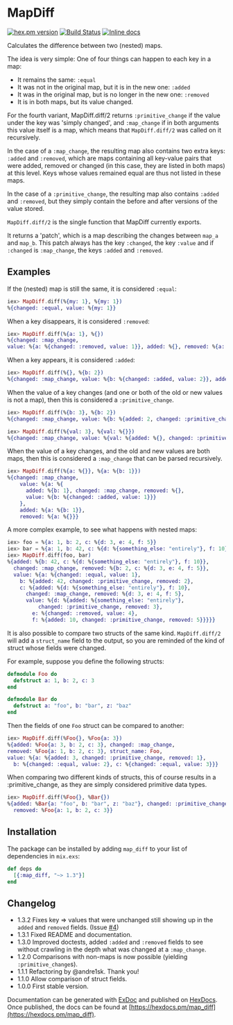 # MapDiff

[![hex.pm version](https://img.shields.io/hexpm/v/map_diff.svg)](https://hex.pm/packages/map_diff)
[![Build Status](https://travis-ci.org/Qqwy/elixir_map_diff.svg?branch=master)](https://travis-ci.org/Qqwy/elixir_map_diff)
[![Inline docs](http://inch-ci.org/github/qqwy/elixir_map_diff.svg)](http://inch-ci.org/github/qqwy/elixir_map_diff)


  Calculates the difference between two (nested) maps.

  The idea is very simple:
  One of four things can happen to each key in a map:

  - It remains the same: `:equal`
  - It was not in the original map, but it is in the new one: `:added`
  - It was in the original map, but is no longer in the new one: `:removed`
  - It is in both maps, but its value changed.

  For the fourth variant, MapDiff.diff/2 returns `:primitive_change`
  if the value under the key was 'simply changed',
  and `:map_change` if in both arguments this value itself is a map,
  which means that `MapDiff.diff/2` was called on it recursively.
  
  In the case of a `:map_change`, the resulting map also contains two extra keys: `:added` and `:removed`, which are maps containing all key-value pairs that were added, removed or changed (in this case, they are listed in both maps) at this level. Keys whose values remained equal are thus not listed in these maps.

  In the case of a `:primitive_change`, the resulting map also contains `:added` and `:removed`, but they simply contain the before and after versions of the value stored.
  
  `MapDiff.diff/2` is the single function that MapDiff currently exports.

  It returns a 'patch', which is a map describing the changes between
  `map_a` and `map_b`. This patch always has the key `:changed`, the key `:value` and if `:changed` is `:map_change`, the keys `:added` and `:removed`.

  ## Examples

  If the (nested) map is still the same, it is considered `:equal`:

  ```elixir
  iex> MapDiff.diff(%{my: 1}, %{my: 1})
  %{changed: :equal, value: %{my: 1}}

  ```

  When a key disappears, it is considered `:removed`:

  ```elixir
  iex> MapDiff.diff(%{a: 1}, %{})
  %{changed: :map_change,
  value: %{a: %{changed: :removed, value: 1}}, added: %{}, removed: %{a: 1}}
  ```
  
  When a key appears, it is considered `:added`:

  ```elixir
  iex> MapDiff.diff(%{}, %{b: 2})
  %{changed: :map_change, value: %{b: %{changed: :added, value: 2}}, added: %{b: 2}, removed: %{}}
  ```

  When the value of a key changes (and one or both of the old or new values is not a map),
  then this is considered a `:primitive_change`.

  ```elixir
  iex> MapDiff.diff(%{b: 3}, %{b: 2})
  %{changed: :map_change, value: %{b: %{added: 2, changed: :primitive_change, removed: 3}}, added: %{b: 2}, removed: %{b: 3}}
  ```

  ```elixir
  iex> MapDiff.diff(%{val: 3}, %{val: %{}})
  %{changed: :map_change, value: %{val: %{added: %{}, changed: :primitive_change, removed: 3}}, added: %{val: %{}}, removed: %{val: 3}}
  ```

  When the value of a key changes, and the old and new values are both maps,
    then this is considered a `:map_change` that can be parsed recursively.

  ```elixir
  iex> MapDiff.diff(%{a: %{}}, %{a: %{b: 1}})
  %{changed: :map_change, 
      value: %{a: %{
        added: %{b: 1}, changed: :map_change, removed: %{},
        value: %{b: %{changed: :added, value: 1}}}
      }, 
      added: %{a: %{b: 1}}, 
      removed: %{a: %{}}}
  ```

  A more complex example, to see what happens with nested maps:

  ```elixir
  iex> foo = %{a: 1, b: 2, c: %{d: 3, e: 4, f: 5}}
  iex> bar = %{a: 1, b: 42, c: %{d: %{something_else: "entirely"}, f: 10}}
  iex> MapDiff.diff(foo, bar)
  %{added: %{b: 42, c: %{d: %{something_else: "entirely"}, f: 10}},
    changed: :map_change, removed: %{b: 2, c: %{d: 3, e: 4, f: 5}},
    value: %{a: %{changed: :equal, value: 1},
      b: %{added: 42, changed: :primitive_change, removed: 2},
      c: %{added: %{d: %{something_else: "entirely"}, f: 10},
        changed: :map_change, removed: %{d: 3, e: 4, f: 5},
        value: %{d: %{added: %{something_else: "entirely"},
            changed: :primitive_change, removed: 3},
          e: %{changed: :removed, value: 4},
          f: %{added: 10, changed: :primitive_change, removed: 5}}}}}

  ```

  It is also possible to compare two structs of the same kind.
  `MapDiff.diff/2` will add a `struct_name` field to the output,
  so you are reminded of the kind of struct whose fields were changed.


  For example, suppose you define the following structs:


  ```elixir
  defmodule Foo do
    defstruct a: 1, b: 2, c: 3
  end

  defmodule Bar do
    defstruct a: "foo", b: "bar", z: "baz"
  end
  ```

  Then the fields of one `Foo` struct can be compared to another:

  ```elixir
  iex> MapDiff.diff(%Foo{}, %Foo{a: 3})
%{added: %Foo{a: 3, b: 2, c: 3}, changed: :map_change,
  removed: %Foo{a: 1, b: 2, c: 3}, struct_name: Foo,
  value: %{a: %{added: 3, changed: :primitive_change, removed: 1},
    b: %{changed: :equal, value: 2}, c: %{changed: :equal, value: 3}}}
  ```

  When comparing two different kinds of structs, this of course
  results in a :primitive_change, as they are simply considered
  primitive data types.

  ```elixir
  iex> MapDiff.diff(%Foo{}, %Bar{})
  %{added: %Bar{a: "foo", b: "bar", z: "baz"}, changed: :primitive_change,
    removed: %Foo{a: 1, b: 2, c: 3}}
  ```


## Installation

The package can be installed
by adding `map_diff` to your list of dependencies in `mix.exs`:

```elixir
def deps do
  [{:map_diff, "~> 1.3"}]
end
```

## Changelog
- 1.3.2 Fixes key => values that were unchanged still showing up in the `added` and `removed` fields. (Issue [#4](https://github.com/Qqwy/elixir_map_diff/issues/4))
- 1.3.1 Fixed README and documentation.
- 1.3.0 Improved doctests, added `:added` and `:removed` fields to see without crawling in the depth what was changed at a `:map_change`.
- 1.2.0 Comparisons with non-maps is now possible (yielding `:primitive_change`s).
- 1.1.1 Refactoring by @andre1sk. Thank you!
- 1.1.0 Allow comparison of struct fields.
- 1.0.0 First stable version.

Documentation can be generated with [ExDoc](https://github.com/elixir-lang/ex_doc)
and published on [HexDocs](https://hexdocs.pm). Once published, the docs can
be found at [https://hexdocs.pm/map_diff](https://hexdocs.pm/map_diff).

